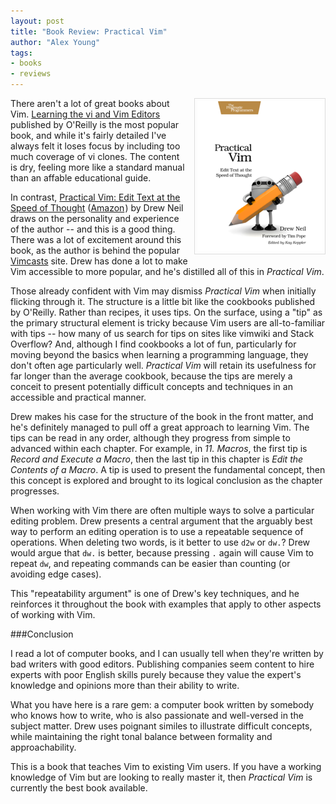 ```yaml
---
layout: post
title: "Book Review: Practical Vim"
author: "Alex Young"
tags: 
- books
- reviews
---
```


<img src="/images/posts/dnvim.png" style="float: right; margin: 0 0 10px 10px; border: 1px solid #ddd; padding: 4px" alt="Practical Vim cover" />

There aren't a lot of great books about Vim.  <a href="http://www.amazon.co.uk/gp/product/059652983X/ref=as_li_ss_tl?ie=UTF8&camp=1634&creative=19450&creativeASIN=059652983X&linkCode=as2&tag=da0b-21">Learning the vi and Vim Editors</a><img src="http://www.assoc-amazon.co.uk/e/ir?t=da0b-21&l=as2&o=2&a=059652983X" width="1" height="1" border="0" alt="" style="border:none !important; margin:0px !important;" /> published by O'Reilly is the most popular book, and while it's fairly detailed I've always felt it loses focus by including too much coverage of vi clones.  The content is dry, feeling more like a standard manual than an affable educational guide.

In contrast, [Practical Vim: Edit Text at the Speed of Thought](http://pragprog.com/book/dnvim/practical-vim) (<a href="http://www.amazon.co.uk/gp/product/1934356980/ref=as_li_ss_tl?ie=UTF8&camp=1634&creative=19450&creativeASIN=1934356980&linkCode=as2&tag=da0b-21">Amazon</a><img src="http://www.assoc-amazon.co.uk/e/ir?t=da0b-21&l=as2&o=2&a=1934356980" width="1" height="1" border="0" alt="" style="border:none !important; margin:0px !important;" />) by Drew Neil draws on the personality and experience of the author -- and this is a good thing.  There was a lot of excitement around this book, as the author is behind the popular [Vimcasts](http://vimcasts.org/) site.  Drew has done a lot to make Vim accessible to more popular, and he's distilled all of this in _Practical Vim_.

Those already confident with Vim may dismiss _Practical Vim_ when initially flicking through it.  The structure is a little bit like the cookbooks published by O'Reilly.  Rather than recipes, it uses tips.  On the surface, using a "tip" as the primary structural element is tricky because Vim users are all-to-familiar with tips -- how many of us search for tips on sites like vimwiki and Stack Overflow?  And, although I find cookbooks a lot of fun, particularly for moving beyond the basics when learning a programming language, they don't often age particularly well.  _Practical Vim_ will retain its usefulness for far longer than the average cookbook, because the tips are merely a conceit to present potentially difficult concepts and techniques in an accessible and practical manner.

Drew makes his case for the structure of the book in the front matter, and he's definitely managed to pull off a great approach to learning Vim.  The tips can be read in any order, although they progress from simple to advanced within each chapter.  For example, in _11. Macros_, the first tip is _Record and Execute a Macro_, then the last tip in this chapter is _Edit the Contents of a Macro_.  A tip is used to present the fundamental concept, then this concept is explored and brought to its logical conclusion as the chapter progresses.

When working with Vim there are often multiple ways to solve a particular editing problem.  Drew presents a central argument that the arguably best way to perform an editing operation is to use a repeatable sequence of operations.  When deleting two words, is it better to use `d2w` or `dw.`?  Drew would argue that `dw.` is better, because pressing `.` again will cause Vim to repeat `dw`, and repeating commands can be easier than counting (or avoiding edge cases).

This "repeatability argument" is one of Drew's key techniques, and he reinforces it throughout the book with examples that apply to other aspects of working with Vim.

###Conclusion

I read a lot of computer books, and I can usually tell when they're written by bad writers with good editors.  Publishing companies seem content to hire experts with poor English skills purely because they value the expert's knowledge and opinions more than their ability to write.

What you have here is a rare gem: a computer book written by somebody who knows how to write, who is also passionate and well-versed in the subject matter.  Drew uses poignant similes to illustrate difficult concepts, while maintaining the right tonal balance between formality and approachability.

This is a book that teaches Vim to existing Vim users.  If you have a working knowledge of Vim but are looking to really master it, then _Practical Vim_ is currently the best book available.
